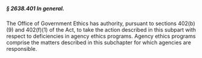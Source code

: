 ##### § 2638.401 In general. #####

The Office of Government Ethics has authority, pursuant to sections 402(b)(9) and 402(f)(1) of the Act, to take the action described in this subpart with respect to deficiencies in agency ethics programs. Agency ethics programs comprise the matters described in this subchapter for which agencies are responsible.